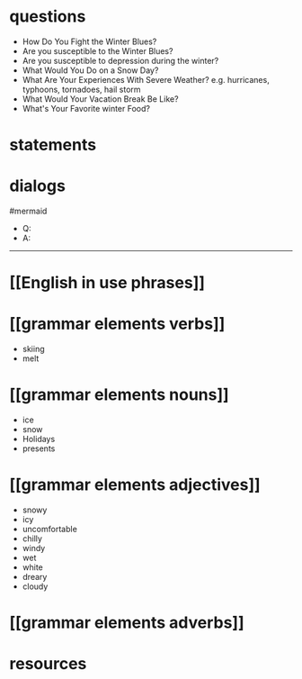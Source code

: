 
# questions

-  How Do You Fight the Winter Blues?
-  Are you susceptible to the Winter Blues?
-  Are you susceptible to depression during the winter?
-  What Would You Do on a Snow Day?
-  What Are Your Experiences With Severe Weather? e.g. hurricanes, typhoons, tornadoes, hail storm
-  What Would Your Vacation Break Be Like?
-  What's Your Favorite winter Food?
# statements

# dialogs
#mermaid 

- Q:
- A:

---

# [[English in use phrases]]

# [[grammar elements verbs]]
-  skiing
-  melt

# [[grammar elements nouns]]
-  ice
-  snow
-  Holidays
-  presents

# [[grammar elements adjectives]]
-  snowy
-  icy
-  uncomfortable
-  chilly
-  windy
-  wet
-  white
-  dreary
-  cloudy

# [[grammar elements adverbs]]

# resources

